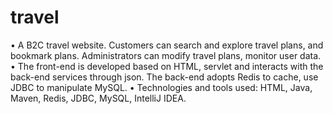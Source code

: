 # travel
• A B2C travel website. Customers can search and explore travel plans, and bookmark plans. Administrators can modify travel plans, monitor user data.
• The front-end is developed based on HTML, servlet and interacts with the back-end services through json. The back-end adopts Redis to cache, use JDBC to manipulate MySQL.
• Technologies and tools used: HTML, Java, Maven, Redis, JDBC, MySQL, IntelliJ IDEA.
